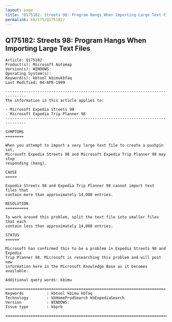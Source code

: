 ```yaml
---
layout: page
title: "Q175182: Streets 98: Program Hangs When Importing Large Text Files"
permalink: kb/175/Q175182/
---
```


## Q175182: Streets 98: Program Hangs When Importing Large Text Files

	Article: Q175182
	Product(s): Microsoft Automap
	Version(s): WINDOWS:
	Operating System(s): 
	Keyword(s): kbtool kbimukbfaq
	Last Modified: 04-APR-1999
	
	-------------------------------------------------------------------------------
	The information in this article applies to:
	
	- Microsoft Expedia Streets 98 
	- Microsoft Expedia Trip Planner 98 
	-------------------------------------------------------------------------------
	
	SYMPTOMS
	========
	
	When you attempt to import a very large text file to create a pushpin set,
	Microsoft Expedia Streets 98 and Microsoft Expedia Trip Planner 98 may stop
	responding (hang).
	
	CAUSE
	=====
	
	Expedia Streets 98 and Expedia Trip Planner 98 cannot import text files that
	contain more than approximately 14,000 entries.
	
	RESOLUTION
	==========
	
	To work around this problem, split the text file into smaller files that each
	contain less than approximately 14,000 entries.
	
	STATUS
	======
	
	Microsoft has confirmed this to be a problem in Expedia Streets 98 and Expedia
	Trip Planner 98. Microsoft is researching this problem and will post new
	information here in the Microsoft Knowledge Base as it becomes available.
	
	Additional query words: kbimu
	
	======================================================================
	Keywords          : kbtool kbimu kbfaq
	Technology        : kbHomeProdSearch kbExpediaSearch
	Version           : WINDOWS:
	Issue type        : kbprb
	
	=============================================================================
	
